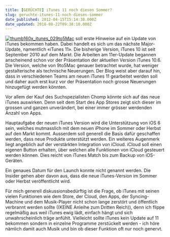 ```yaml
---
title: [GERÜCHTE] iTunes 11 noch diesen Sommer?
slug: geruchte-itunes-11-noch-diesen-sommer
date_published: 2012-04-15T15:14:38.000Z
date_updated: 2018-08-22T09:38:10.000Z
---
```


[![thumb160x_itunes_02](//picdump.thafaker.de/2010/06/thumb160x_itunes_02-150x150.jpg)](http://picdump.thafaker.de/2010/06/thumb160x_itunes_02.jpg)[9to5Mac](http://9to5mac.com/2012/04/10/apple-working-on-itunes-11-with-improved-icloud-integration-ios-6-support/) soll erste Hinweise auf ein Update von iTunes bekommen haben. Dabei handelt es sich um das nächste Major-Update, namentlich «iTunes 11». Die bisherige Version, iTunes 10 ist seit September 2010 auf dem Markt. Die Arbeiten am 11er-Update begannen anscheinend schon vor der Präsentation der aktuellen Version iTunes 10.6. Die Version, welche von 9to5Mac genauer betrachtet wurde, hat weniger gestalterische als technische Neuerungen. Der Blog weist aber darauf hin, dass in verschiedenen Teams am neuen iTunes 11 gearbeitet werden soll und daher auch erst kurz vor der Präsentation noch grosse Neuerungen hinzugefügt werden könnten.

Vor allem der Kauf des Suchspezialisten Chomp könnte sich auf das neue iTunes auswirken. Denn seit dem Start des App Stores zeigt sich dieser im grossen und ganzen unverändert, bei einer immer grösser werdenden Anzahl von Apps.

Hauptaufgabe der neuen iTunes Version wird die Unterstützung von iOS 6 sein, welches mutmasslich mit dem neuen iPhone im Sommer oder Herbst auf den Markt kommt. Ausserdem soll generell die Basis dafür geschaffen werden, dass neue Produkte unterstützt werden. Ein weiteres Augenmerk liegt angeblich auf der verstärkten Integration von iCloud. iCloud soll einen eigenen Button erhalten, über welchen alle Funktionen von iCloud gesteuert werden können. Dies reicht von iTunes Match bis zum Backup von iOS-Geräten.

Ein genaues Datum für den Launch konnte nicht genannt werden. Die Insider gehen aber davon aus, dass die neue iTunes-Version im Sommer oder Herbst veröffentlicht wird.

Für mich generell diskussionsbedürftig ist die Frage, ob iTunes mit seinen vielen Funktionen wie dem Store, der Cloud, den Apps, der Syncing-Machine und dem Musik-Player nicht schon lange zerstört und öffentlich verbrannt werden sollte ((KEINE Anleihe zum Dritten Reich)), denn ich flippe regelmäßig aus weil iTunes ewig lädt, einfach hängt und sich unwahrscheinlich träge anfühlt. Vielleicht sollte iTunes kein Update auf 11 bekommen sondern in einzelne Programme zerstückelt werden - ich höre nämlich damit auch Musik und bin ob dieser Funktion oft nur noch genervt.
